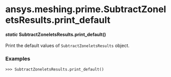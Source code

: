 # ansys.meshing.prime.SubtractZoneletsResults.print_default



#### *static* SubtractZoneletsResults.print_default()

Print the default values of `SubtractZoneletsResults` object.

### Examples

```pycon
>>> SubtractZoneletsResults.print_default()
```

<!-- !! processed by numpydoc !! -->
